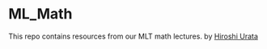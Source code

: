 # ML_Math
This repo contains resources from our MLT math lectures.
by [Hiroshi Urata](http://hiroshiu.blogspot.com/)
